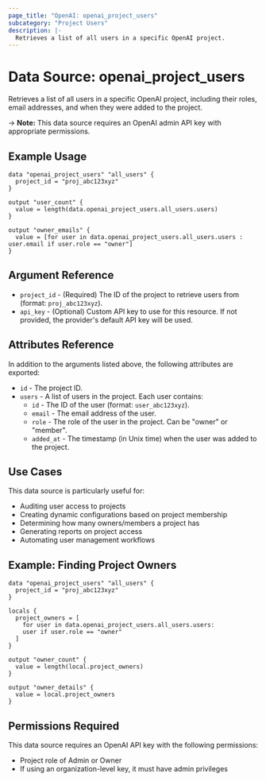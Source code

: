 ```yaml
---
page_title: "OpenAI: openai_project_users"
subcategory: "Project Users"
description: |-
  Retrieves a list of all users in a specific OpenAI project.
---
```


# Data Source: openai_project_users

Retrieves a list of all users in a specific OpenAI project, including their roles, email addresses, and when they were added to the project.

-> **Note:** This data source requires an OpenAI admin API key with appropriate permissions.

## Example Usage

```hcl
data "openai_project_users" "all_users" {
  project_id = "proj_abc123xyz"
}

output "user_count" {
  value = length(data.openai_project_users.all_users.users)
}

output "owner_emails" {
  value = [for user in data.openai_project_users.all_users.users : user.email if user.role == "owner"]
}
```

## Argument Reference

* `project_id` - (Required) The ID of the project to retrieve users from (format: `proj_abc123xyz`).
* `api_key` - (Optional) Custom API key to use for this resource. If not provided, the provider's default API key will be used.

## Attributes Reference

In addition to the arguments listed above, the following attributes are exported:

* `id` - The project ID.
* `users` - A list of users in the project. Each user contains:
  * `id` - The ID of the user (format: `user_abc123xyz`).
  * `email` - The email address of the user.
  * `role` - The role of the user in the project. Can be "owner" or "member".
  * `added_at` - The timestamp (in Unix time) when the user was added to the project.

## Use Cases

This data source is particularly useful for:

* Auditing user access to projects
* Creating dynamic configurations based on project membership
* Determining how many owners/members a project has
* Generating reports on project access
* Automating user management workflows

## Example: Finding Project Owners

```hcl
data "openai_project_users" "all_users" {
  project_id = "proj_abc123xyz"
}

locals {
  project_owners = [
    for user in data.openai_project_users.all_users.users:
    user if user.role == "owner"
  ]
}

output "owner_count" {
  value = length(local.project_owners)
}

output "owner_details" {
  value = local.project_owners
}
```

## Permissions Required

This data source requires an OpenAI API key with the following permissions:

* Project role of Admin or Owner
* If using an organization-level key, it must have admin privileges 